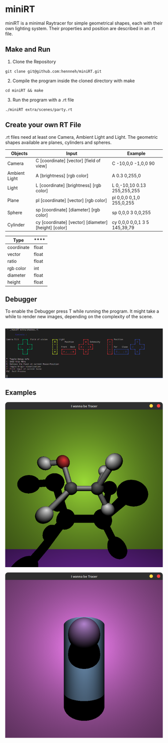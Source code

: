 # miniRT

miniRT is a minimal Raytracer for simple geometrical shapes, each with their own lighting system. Their properties and position are described in an .rt file.

## Make and Run

1. Clone the Repository
```
git clone git@github.com:hennneh/miniRT.git
```
2. Compile the program inside the cloned directory with make
```
cd miniRT && make
```
3. Run the program with a .rt file
```
./miniRT extra/scenes/party.rt
```

## Create your own RT File

.rt files need at least one Camera, Ambient Light and Light. The geometric shapes available are planes, cylinders and spheres.

| **Objects**   | **Input**                                            | **Example**                  |
| ------------- | ---------------------------------------------------- | ---------------------------- |
| Camera        | C  [coordinate] [vector] [field of view]             | C  -10,0,0 -1,0,0 90         |
| Ambient Light | A  [brightness] [rgb color]                          | A  0.3 0,255,0               |
| Light         | L  [coordinate] [brightness] [rgb color]             | L 0,-10,10 0.13 255,255,255  |
| Plane         | pl [coordinate] [vector] [rgb color]                 | pl 0,0,0 0,1,0 255,0,255     |
| Sphere        | sp [coordinate] [diameter] [rgb color]               | sp 0,0,0 3 0,0,255           |
| Cylinder      | cy [coordinate] [vector] [diameter] [height] [color] | cy 0,0,0 0,0,1 3 5 145,39,79 |

| **Type**   | ****  |
| ---------- | ----- |
| coordinate | float |
| vector     | float |
| ratio      | float |
| rgb color  | int   |
| diameter   | float |
| height     | float |

## Debugger

To enable the Debugger press T while running the program. It might take a while to render new images, depending on the complexity of the scene. 

![debugger](extra/debugger.png)
---
## Examples

![party.rt](extra/ethanol.png)

![shadows.rt](extra/basic_shapes.png)
